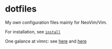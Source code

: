 # dotfiles

My own configuration files mainly for NeoVim/Vim.

For installation, see [`install`](./install/)

One galance at vimrc: see [here](http://voldikss.github.io/misc/vimrc1.html) and [here](http://voldikss.github.io/misc/vimrc2.html)
